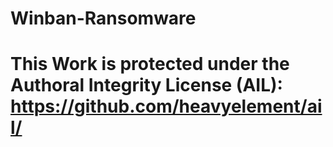 # Winban-Ransomware

# This Work is protected under the Authoral Integrity License (AIL): https://github.com/heavyelement/ail/
